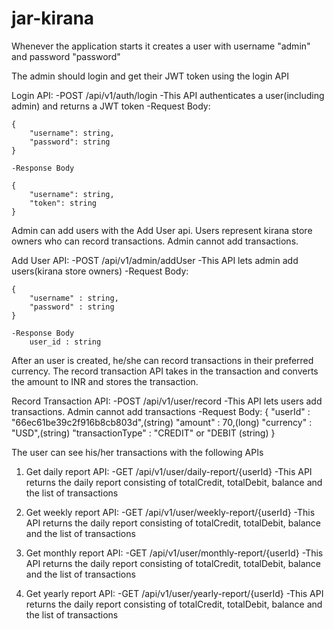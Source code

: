 # jar-kirana

Whenever the application starts it creates a user with username "admin" and password "password"

The admin should login and get their JWT token using the login API

Login API:
    -POST /api/v1/auth/login
    -This API authenticates a user(including admin) and returns a JWT token
    -Request Body:
    
    {
        "username": string,
        "password": string
    }

    -Response Body

    {
        "username": string,
        "token": string
    }

Admin can add users with the Add User api. Users represent kirana store owners who can record transactions. Admin cannot add transactions.

Add User API:
    -POST /api/v1/admin/addUser
    -This API lets admin add users(kirana store owners)
    -Request Body:

    {
        "username" : string,
        "password" : string
    }

    -Response Body
        user_id : string

After an user is created, he/she can record transactions in their preferred currency. The record transaction API takes in the transaction and converts the amount to INR and stores the transaction.

Record Transaction API:
    -POST /api/v1/user/record
    -This API lets users add transactions. Admin cannot add transactions
    -Request Body:
    {
        "userId" : "66ec61be39c2f916b8cb803d",(string)
        "amount" : 70,(long)
        "currency" : "USD",(string)
        "transactionType" : "CREDIT" or "DEBIT (string)
    }

The user can see his/her transactions with the following APIs
1. Get daily report API:
    -GET /api/v1/user/daily-report/{userId}
    -This API returns the daily report consisting of totalCredit, totalDebit, balance and the list of transactions

2. Get weekly report API:
    -GET /api/v1/user/weekly-report/{userId}
    -This API returns the daily report consisting of totalCredit, totalDebit, balance and the list of transactions

3. Get monthly report API:
    -GET /api/v1/user/monthly-report/{userId}
    -This API returns the daily report consisting of totalCredit, totalDebit, balance and the list of transactions

4. Get yearly report API:
    -GET /api/v1/user/yearly-report/{userId}
    -This API returns the daily report consisting of totalCredit, totalDebit, balance and the list of transactions
